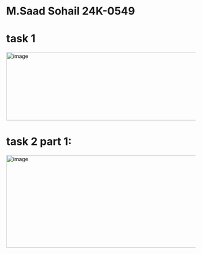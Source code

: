 # M.Saad Sohail     24K-0549
# task 1
<img width="975" height="181" alt="image" src="https://github.com/user-attachments/assets/99dc2d21-4e27-4ef2-ae14-47e75f564c42" />

# task 2 part 1:
<img width="549" height="246" alt="image" src="https://github.com/user-attachments/assets/914b20c3-5e3b-40c3-b44d-04615f4cfa09" />
